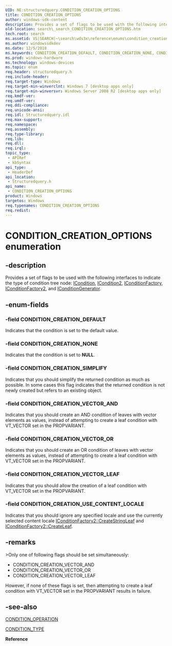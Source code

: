 ```yaml
---
UID: NE:structuredquery.CONDITION_CREATION_OPTIONS
title: CONDITION_CREATION_OPTIONS
author: windows-sdk-content
description: Provides a set of flags to be used with the following interfaces to indicate the type of condition tree node:\_ICondition, ICondition2, IConditionFactory, IConditionFactory2, and IConditionGenerator.
old-location: search\_search_CONDITION_CREATION_OPTIONS.htm
tech.root: search
ms.assetid: VS|SEARCH|~\search\wds3x\reference\enums\condition_creation_options.htm
ms.author: windowssdkdev
ms.date: 12/5/2018
ms.keywords: CONDITION_CREATION_DEFAULT, CONDITION_CREATION_NONE, CONDITION_CREATION_OPTIONS, CONDITION_CREATION_OPTIONS enumeration [search], CONDITION_CREATION_SIMPLIFY, CONDITION_CREATION_USE_CONTENT_LOCALE, CONDITION_CREATION_VECTOR_AND, CONDITION_CREATION_VECTOR_LEAF, CONDITION_CREATION_VECTOR_OR, _search_CONDITION_CREATION_OPTIONS, search._search_CONDITION_CREATION_OPTIONS, structuredquery/CONDITION_CREATION_DEFAULT, structuredquery/CONDITION_CREATION_NONE, structuredquery/CONDITION_CREATION_OPTIONS, structuredquery/CONDITION_CREATION_SIMPLIFY, structuredquery/CONDITION_CREATION_USE_CONTENT_LOCALE, structuredquery/CONDITION_CREATION_VECTOR_AND, structuredquery/CONDITION_CREATION_VECTOR_LEAF, structuredquery/CONDITION_CREATION_VECTOR_OR
ms.prod: windows-hardware
ms.technology: windows-devices
ms.topic: enum
req.header: structuredquery.h
req.include-header: 
req.target-type: Windows
req.target-min-winverclnt: Windows 7 [desktop apps only]
req.target-min-winversvr: Windows Server 2008 R2 [desktop apps only]
req.kmdf-ver: 
req.umdf-ver: 
req.ddi-compliance: 
req.unicode-ansi: 
req.idl: Structuredquery.idl
req.max-support: 
req.namespace: 
req.assembly: 
req.type-library: 
req.lib: 
req.dll: 
req.irql: 
topic_type:
 - APIRef
 - kbSyntax
api_type:
 - HeaderDef
api_location:
 - Structuredquery.h
api_name:
 - CONDITION_CREATION_OPTIONS
product: Windows
targetos: Windows
req.typenames: CONDITION_CREATION_OPTIONS
req.redist: 
---
```


# CONDITION_CREATION_OPTIONS enumeration


## -description


Provides a set of flags to be used with the following interfaces to indicate the type of condition tree node: <a href="https://msdn.microsoft.com/en-us/library/Bb231395(v=VS.85).aspx">ICondition</a>, 
<a href="https://msdn.microsoft.com/en-us/library/Dd742811(v=VS.85).aspx">ICondition2</a>, <a href="https://msdn.microsoft.com/en-us/library/Bb231383(v=VS.85).aspx">IConditionFactory</a>, <a href="https://msdn.microsoft.com/en-us/library/Dd742799(v=VS.85).aspx">IConditionFactory2</a>, and <a href="https://msdn.microsoft.com/en-us/library/Bb231380(v=VS.85).aspx">IConditionGenerator</a>.


## -enum-fields




### -field CONDITION_CREATION_DEFAULT

Indicates that the condition is set to the default value.


### -field CONDITION_CREATION_NONE

Indicates that the condition is set to <b>NULL</b>.


### -field CONDITION_CREATION_SIMPLIFY

Indicates that you should simplify the returned condition as much as possible. In some cases this flag indicates that the returned condition is not newly created but refers to an existing object.


### -field CONDITION_CREATION_VECTOR_AND

Indicates that you should create an AND condition of leaves with vector elements as values, instead of attempting to create a leaf condition with VT_VECTOR set in the PROPVARIANT.


### -field CONDITION_CREATION_VECTOR_OR

Indicates that you should create an OR condition of leaves with vector elements as values, instead of attempting to create a leaf condition with VT_VECTOR set in the PROPVARIANT.


### -field CONDITION_CREATION_VECTOR_LEAF

Indicates that you should allow the creation of a leaf condition with VT_VECTOR set in the PROPVARIANT.


### -field CONDITION_CREATION_USE_CONTENT_LOCALE

Indicates that you should ignore any specified locale and use the currently selected content locale <a href="https://msdn.microsoft.com/en-us/library/Dd742797(v=VS.85).aspx">IConditionFactory2::CreateStringLeaf</a> and <a href="https://msdn.microsoft.com/en-us/library/Dd742802(v=VS.85).aspx">IConditionFactory2::CreateLeaf</a>.


## -remarks



&gt;Only one of following flags should be set simultaneously:
                

<ul>
<li>CONDITION_CREATION_VECTOR_AND</li>
<li>CONDITION_CREATION_VECTOR_OR</li>
<li>CONDITION_CREATION_VECTOR_LEAF</li>
</ul>
However, if none of these flags is set, then attempting to create a leaf condition with VT_VECTOR set in the PROPVARIANT results in failure.




## -see-also




<a href="https://msdn.microsoft.com/en-us/library/Aa965691(v=VS.85).aspx">CONDITION_OPERATION</a>



<a href="https://msdn.microsoft.com/en-us/library/Aa965692(v=VS.85).aspx">CONDITION_TYPE</a>



<b>Reference</b>
 

 

